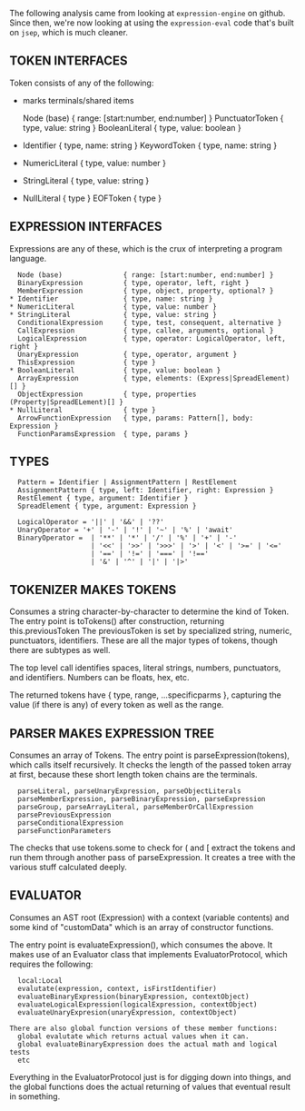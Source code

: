 The following analysis came from looking at `expression-engine` on github. Since then, we're now looking at using the `expression-eval` code that's built on `jsep`, which is much cleaner.

## TOKEN INTERFACES

Token consists of any of the following:
* marks terminals/shared items

  Node (base)     { range: [start:number, end:number] }
  PunctuatorToken { type, value: string }
  BooleanLiteral  { type, value: boolean }
* Identifier      { type, name: string }
  KeywordToken    { type, name: string }
* NumericLiteral  { type, value: number }
* StringLiteral   { type, value: string }
* NullLiteral     { type }
  EOFToken        { type }

## EXPRESSION INTERFACES

Expressions are any of these, which is the crux of interpreting a program language.
```
  Node (base)               { range: [start:number, end:number] }
  BinaryExpression          { type, operator, left, right }
  MemberExpression          { type, object, property, optional? }
* Identifier                { type, name: string }
* NumericLiteral            { type, value: number }
* StringLiteral             { type, value: string }
  ConditionalExpression     { type, test, consequent, alternative }
  CallExpression            { type, callee, arguments, optional }
  LogicalExpression         { type, operator: LogicalOperator, left, right }
  UnaryExpression           { type, operator, argument }
  ThisExpression            { type }
* BooleanLiteral            { type, value: boolean }
  ArrayExpression           { type, elements: (Express|SpreadElement)[] }
  ObjectExpression          { type, properties (Property|SpreadELement)[] }
* NullLiteral               { type }
  ArrowFunctionExpression   { type, params: Pattern[], body: Expression }
  FunctionParamsExpression  { type, params }
```
## TYPES
```
  Pattern = Identifier | AssignmentPattern | RestElement
  AssignmentPattern { type, left: Identifier, right: Expression }
  RestElement { type, argument: Identifier }
  SpreadElement { type, argument: Expression }

  LogicalOperator = '||' | '&&' | '??'
  UnaryOperator = '+' | '-' | '!' | '~' | '%' | 'await'
  BinaryOperator =  | '**' | '*' | '/' | '%' | '+' | '-' 
                    | '<<' | '>>' | '>>>' | '>' | '<' | '>=' | '<=' 
                    | '==' | '!=' | '===' | '!==' 
                    | '&' | '^' | '|' | '|>'
```
## TOKENIZER MAKES TOKENS

Consumes a string character-by-character to determine the kind of Token.
The entry point is toTokens() after construction, returning this.previousToken
The previousToken is set by specialized string, numeric, punctuators, identifiers. These are all the major types of tokens, though there are subtypes as well.

The top level call identifies spaces, literal strings, numbers, punctuators, and identifiers.
Numbers can be floats, hex, etc. 

The returned tokens have { type, range, ...specificparms }, capturing the value (if there is any) of every token as well as the range. 

## PARSER MAKES EXPRESSION TREE

Consumes an array of Tokens. 
The entry point is parseExpression(tokens), which calls itself recursively.
It checks the length of the passed token array at first, because these short length token chains are the terminals.
```
  parseLiteral, parseUnaryExpression, parseObjectLiterals
  parseMemberExpression, parseBinaryExpression, parseExpression
  parseGroup, parseArrayLiteral, parseMemberOrCallExpression
  parsePreviousExpression
  parseConditionalExpression
  parseFunctionParameters
```
The checks that use tokens.some to check for ( and [ extract the tokens and run them through another pass of parseExpression. It creates a tree with the various stuff calculated deeply.

## EVALUATOR
Consumes an AST root (Expression) with a context (variable contents) and some kind of "customData" which is an array of constructor functions.

The entry point is evaluateExpression(), which consumes the above.
It makes use of an Evaluator class that implements EvaluatorProtocol, 
which requires the following:
```
  local:Local
  evalutate(expression, context, isFirstIdentifier)
  evaluateBinaryExpression(binaryExpression, contextObject)
  evaluateLogicalExpression(logicalExpression, contextObject)
  evaluateUnaryExpresion(unaryExpression, contextObject)

There are also global function versions of these member functions:
  global evalutate which returns actual values when it can.
  global evaluateBinaryExpression does the actual math and logical tests
  etc
```
Everything in the EvaluatorProtocol just is for digging down into things, and the global functions does the actual returning of values that eventual result in something. 
